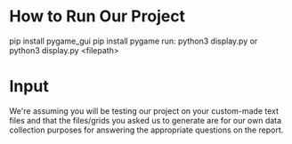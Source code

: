 # How to Run Our Project
pip install pygame_gui
pip install pygame
run: python3 display.py or python3 display.py \<filepath\>
# Input
 We're assuming you will be testing our project on your custom-made text files and that the files/grids you asked us to generate are for our own data collection purposes for answering the appropriate questions on the report. 
